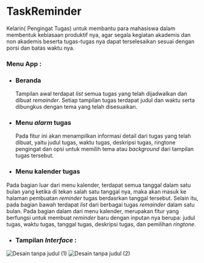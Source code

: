 # TaskReminder
Kelarin( Pengingat Tugas) untuk membantu para mahasiswa dalam membentuk kebiasaan produktif nya, agar segala kegiatan akademis dan non akademis beserta tugas-tugas nya dapat terselesaikan sesuai dengan porsi dan batas waktu nya.

### Menu App :
- ### Beranda
  Tampilan awal terdapat *list* semua tugas yang telah dijadwalkan dan dibuat   *remainder*. 
  Setiap tampilan tugas terdapat judul dan waktu serta dibungkus dengan         tema yang telah disesuaikan.

- ### Menu *alarm* tugas
  Pada fitur ini akan menampilkan informasi detail dari tugas yang telah       dibuat, yaitu judul tugas, waktu tugas, 
  deskripsi tugas, ringtone pengingat dan opsi untuk memilih tema atau         *background* dari tampilan tugas tersebut.

-  ### Menu kalender tugas
  Pada bagian luar dari menu kalender, terdapat semua tanggal dalam satu       bulan yang ketika di tekan salah satu tanggal nya,
  maka akan masuk ke halaman pembuatan *reminder* tugas berdasrkan tanggal     tersebut. Selain itu, pada bagian bawah terdapat
  *list* dari berbagai tugas *remainder* dalam satu bulan.
  Pada bagian dalam dari menu kalender, merupakan fitur yang berfungsi untuk   membuat *reminder* baru dengan inputan nya berupa: 
  judul tugas, waktu tugas, tanggal tugas, deskripsi tugas, dan pemilihan       *ringtone*.

* ### Tampilan *Interface* :
![Desain tanpa judul (1)](https://user-images.githubusercontent.com/100658838/217683866-92351a41-8c59-46c4-b47d-575a0ccfb9c7.png)
![Desain tanpa judul (2)](https://user-images.githubusercontent.com/100658838/217683872-bc88f29f-dc53-4a3a-a3f4-afda7b43f7ae.png)
